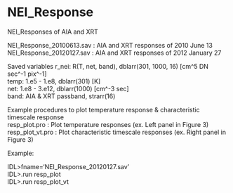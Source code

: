 # NEI_Response
NEI_Responses of AIA and XRT

NEI_Response_20100613.sav : AIA and XRT responses of 2010 June 13 \
NEI_Response_20120127.sav : AIA and XRT responses of 2012 January 27

Saved variables
r_nei: R(T, net, band), dblarr(301, 1000, 16) [cm^5 DN sec^-1 pix^-1] \
temp: 1.e5 - 1.e8, dblarr(301) [K] \
net: 1.e8 - 3.e12, dblarr(1000) [cm^-3 sec] \
band: AIA & XRT passband, strarr(16) 

Example procedures to plot temperature response & characteristic timescale response \
resp_plot.pro : Plot temperature responses (ex. Left panel in Figure 3) \
resp_plot_vt.pro : Plot characteristic timescale responses (ex. Right panel in Figure 3) 

Example:

IDL>fname=‘NEI_Response_20120127.sav’ \
IDL>.run resp_plot \
IDL>.run resp_plot_vt 
